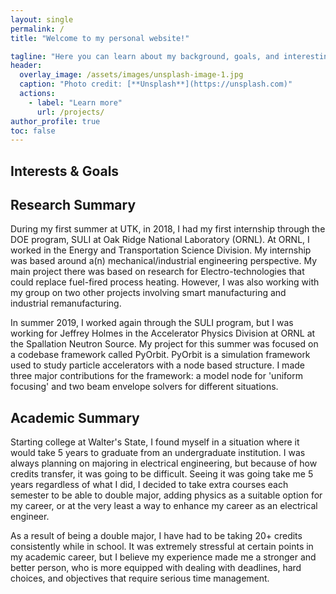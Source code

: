 ```yaml
---
layout: single
permalink: /
title: "Welcome to my personal website!"

tagline: "Here you can learn about my background, goals, and interesting side projects."
header:
  overlay_image: /assets/images/unsplash-image-1.jpg
  caption: "Photo credit: [**Unsplash**](https://unsplash.com)"
  actions:
    - label: "Learn more"
      url: /projects/
author_profile: true
toc: false
---
```

 
## Interests & Goals



## Research Summary

During my first summer at UTK, in 2018, I had my first internship through the DOE program, SULI at Oak Ridge National Laboratory (ORNL). At ORNL, I worked in the Energy and Transportation Science Division. My internship was based around a(n) mechanical/industrial engineering perspective. My main project there was based on research for Electro-technologies that could replace fuel-fired process heating. However, I was also working with my group on two other projects involving smart manufacturing and industrial remanufacturing.

In summer 2019, I worked again through the SULI program, but I was working for Jeffrey Holmes in the Accelerator Physics Division at ORNL at the Spallation Neutron Source. My project for this summer was focused on a codebase framework called PyOrbit. PyOrbit is a simulation framework used to study particle accelerators with a node based structure. I made three major contributions for the framework: a model node for 'uniform focusing' and two beam envelope solvers for different situations.

## Academic Summary

Starting college at Walter's State, I found myself in a situation where it would take 5 years to graduate from an undergraduate institution. I was always planning on majoring in electrical engineering, but because of how credits transfer, it was going to be difficult. Seeing it was going take me 5 years regardless of what I did, I decided to take extra courses each semester to be able to double major, adding physics as a suitable option for my career, or at the very least a way to enhance my career as an electrical engineer.

As a result of being a double major, I have had to be taking 20+ credits consistently while in school. It was extremely stressful at certain points in my academic career, but I believe my experience made me a stronger and better person, who is more equipped with dealing with deadlines, hard choices, and objectives that require serious time management.

